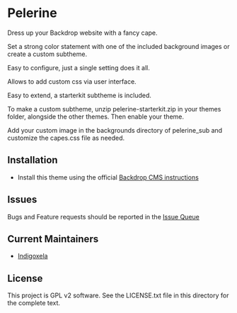# Pelerine

Dress up your Backdrop website with a fancy cape.

Set a strong color statement with one of the included background images or create a
custom subtheme.

Easy to configure, just a single setting does it all.

Allows to add custom css via user interface.

Easy to extend, a starterkit subtheme is included.

To make a custom subtheme, unzip pelerine-starterkit.zip in your themes
folder, alongside the other themes. Then enable your theme.

Add your custom image in the backgrounds directory of pelerine_sub and customize the
capes.css file as needed.

## Installation

- Install this theme using the official [Backdrop CMS instructions](https://backdropcms.org/guide/themes)

## Issues

Bugs and Feature requests should be reported in the [Issue Queue](https://github.com/backdrop-contrib/pelerine/issues)

## Current Maintainers

- [Indigoxela](https://github.com/indigoxela)

## License

This project is GPL v2 software. See the LICENSE.txt file in this directory for the complete text.

